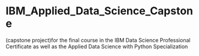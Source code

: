 # IBM_Applied_Data_Science_Capstone
(capstone project)for the final course in the IBM Data Science Professional Certificate as well as the Applied Data Science with Python Specialization
